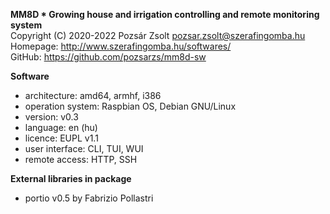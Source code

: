 **MM8D * Growing house and irrigation controlling and remote monitoring system**  
Copyright (C) 2020-2022 Pozsár Zsolt <pozsar.zsolt@szerafingomba.hu>  
Homepage: <http://www.szerafingomba.hu/softwares/>  
GitHub: <https://github.com/pozsarzs/mm8d-sw>

**Software**

 - architecture:       amd64, armhf, i386
 - operation system:   Raspbian OS, Debian GNU/Linux
 - version:            v0.3
 - language:           en (hu)
 - licence:            EUPL v1.1
 - user interface:     CLI, TUI, WUI
 - remote access:      HTTP, SSH

**External libraries in package**

 - portio v0.5 by Fabrizio Pollastri
